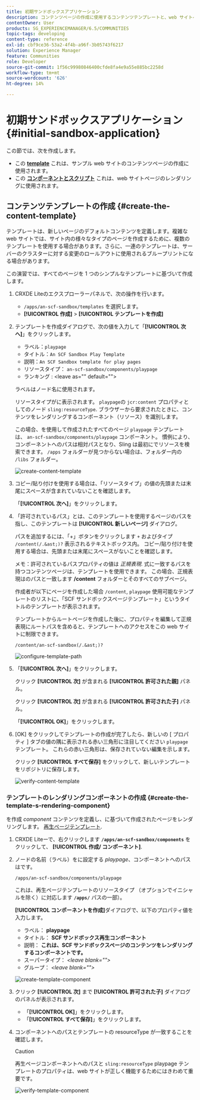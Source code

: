 ```yaml
---
title: 初期サンドボックスアプリケーション
description: コンテンツページの作成に使用するコンテンツテンプレートと、web サイトページのレンダリングに使用するコンポーネントおよびスクリプトの使用方法を説明します。
contentOwner: User
products: SG_EXPERIENCEMANAGER/6.5/COMMUNITIES
topic-tags: developing
content-type: reference
exl-id: cbf9ce36-53a2-4f4b-a96f-3b05743f6217
solution: Experience Manager
feature: Communities
role: Developer
source-git-commit: 1f56c99980846400cfde8fa4e9a55e885bc2258d
workflow-type: tm+mt
source-wordcount: '626'
ht-degree: 14%

---
```


# 初期サンドボックスアプリケーション {#initial-sandbox-application}

この節では、次を作成します。

* この **[template](#createthepagetemplate)** これは、サンプル web サイトのコンテンツページの作成に使用されます。
* この **[コンポーネントとスクリプト](#create-the-template-s-rendering-component)** これは、web サイトページのレンダリングに使用されます。

## コンテンツテンプレートの作成 {#create-the-content-template}

テンプレートは、新しいページのデフォルトコンテンツを定義します。複雑な web サイトでは、サイト内の様々なタイプのページを作成するために、複数のテンプレートを使用する場合があります。さらに、一連のテンプレートは、サーバーのクラスターに対する変更のロールアウトに使用されるブループリントになる場合があります。

この演習では、すべてのページを 1 つのシンプルなテンプレートに基づいて作成します。

1. CRXDE Liteのエクスプローラーパネルで、次の操作を行います。

   * `/apps/an-scf-sandbox/templates` を選択します。
   * **[!UICONTROL 作成]** > **[!UICONTROL テンプレートを作成]**

1. テンプレートを作成ダイアログで、次の値を入力して「**[!UICONTROL 次へ]**」をクリックします。

   * ラベル：`playpage`
   * タイトル：`An SCF Sandbox Play Template`
   * 説明：`An SCF Sandbox template for play pages`
   * リソースタイプ： `an-scf-sandbox/components/playpage`
   * ランキング : &lt;leave as=&quot;&quot; default=&quot;&quot;>

   ラベルはノード名に使用されます。

   リソースタイプがに表示されます。 `playpage`の `jcr:content` プロパティとしてのノード `sling:resourceType`. ブラウザーから要求されたときに、コンテンツをレンダリングするコンポーネント（リソース）を識別します。

   この場合、を使用して作成されたすべてのページ `playpage` テンプレートは、 `an-scf-sandbox/components/playpage` コンポーネント。 慣例により、コンポーネントへのパスは相対パスとなり、Sling は最初にでリソースを検索できます。 `/apps` フォルダーが見つからない場合は、フォルダー内の `/libs` フォルダー。

   ![create-content-template](assets/create-content-template-1.png)

1. コピー/貼り付けを使用する場合は、「リソースタイプ」の値の先頭または末尾にスペースが含まれていないことを確認します。

   「**[!UICONTROL 次へ]**」をクリックします。

1. 「許可されているパス」とは、このテンプレートを使用するページのパスを指し、このテンプレートは **[!UICONTROL 新しいページ]** ダイアログ。

   パスを追加するには、「+」ボタンをクリックします `+` およびタイプ `/content(/.&ast;)?` 表示されるテキストボックス内。 コピー/貼り付けを使用する場合は、先頭または末尾にスペースがないことを確認します。

   メモ：許可されているパスプロパティの値は *正規表現*. 式に一致するパスを持つコンテンツページは、テンプレートを使用できます。 この場合、正規表現はのパスと一致します **/content** フォルダーとそのすべてのサブページ。

   作成者が以下にページを作成した場合 `/content`, `playpage` 使用可能なテンプレートのリストに、「SCF サンドボックスページテンプレート」というタイトルのテンプレートが表示されます。

   テンプレートからルートページを作成した後に、プロパティを編集して正規表現にルートパスを含めると、テンプレートへのアクセスをこの web サイトに制限できます。

   `/content/an-scf-sandbox(/.&ast;)?`

   ![configure-template-path](assets/configure-template-path.png)

1. 「**[!UICONTROL 次へ]**」をクリックします。

   クリック **[!UICONTROL 次]** が含まれる **[!UICONTROL 許可された親]** パネル。

   クリック **[!UICONTROL 次]** が含まれる **[!UICONTROL 許可された子]** パネル。

   「**[!UICONTROL OK]**」をクリックします。

1. [OK] をクリックしてテンプレートの作成が完了したら、新しいの [ プロパティ ] タブの値の隅に表示される赤い三角形に注目してください `playpage` テンプレート。 これらの赤い三角形は、保存されていない編集を示します。

   クリック **[!UICONTROL すべて保存]** をクリックして、新しいテンプレートをリポジトリに保存します。

   ![verify-content-template](assets/verify-content-template.png)

### テンプレートのレンダリングコンポーネントの作成 {#create-the-template-s-rendering-component}

を作成 *component* コンテンツを定義し、に基づいて作成されたページをレンダリングします。 [再生ページテンプレート](#createthepagetemplate).

1. CRXDE Liteーで、右クリックします **`/apps/an-scf-sandbox/components`** をクリックして、 **[!UICONTROL 作成/ コンポーネント]**.
1. ノードの名前（ラベル）をに設定する *playpage*、コンポーネントへのパスはです。

   `/apps/an-scf-sandbox/components/playpage`

   これは、再生ページテンプレートのリソースタイプ （オプションでイニシャルを除く）に対応します **`/apps/`** パスの一部）。

   **[!UICONTROL コンポーネントを作成]**&#x200B;ダイアログで、以下のプロパティ値を入力します。

   * ラベル： **playpage**
   * タイトル： **SCF サンドボックス再生コンポーネント**
   * 説明： **これは、SCF サンドボックスページのコンテンツをレンダリングするコンポーネントです。**
   * スーパータイプ： *&lt;leave blank=&quot;&quot;>*
   * グループ： *&lt;leave blank=&quot;&quot;>*

   ![create-template-component](assets/create-template-component.png)

1. クリック **[!UICONTROL 次]** まで **[!UICONTROL 許可された子]** ダイアログのパネルが表示されます。

   * 「**[!UICONTROL OK]**」をクリックします。
   * 「**[!UICONTROL すべて保存]**」をクリックします。

1. コンポーネントへのパスとテンプレートの resourceType が一致することを確認します。

   >[!CAUTION]
   >
   >再生ページコンポーネントへのパスと `sling:resourceType` playpage テンプレートのプロパティは、web サイトが正しく機能するためにはきわめて重要です。

   ![verify-template-component](assets/verify-template-component.png)
